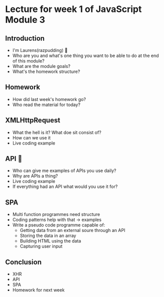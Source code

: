 # Lecture for week 1 of JavaScript Module 3

## Introduction
* I'm Laurens(razpudding) 👋
* Who are you and what's one thing you want to be able to do at the end of this module?
* What are the module goals?
* What's the homework structure?

## Homework
* How did last week's homework go?
* Who read the material for today?

## XMLHttpRequest
* What the hell is it? What doe sit consist of?
* How can we use it
* Live coding example

## API 🐒
* Who can give me examples of APIs you use daily?
* Why are APIs a thing?
* Live coding example
* If everything had an API what would you use it for?

## SPA
* Multi function programmes need structure
* Coding patterns help with that -> examples
* Write a pseudo code programme capable of:
    - Getting data from an external soure through an API
    - Storing the data in an array
    - Building HTML using the data
    - Capturing user input

## Conclusion
* XHR
* API
* SPA
* Homework for next week


